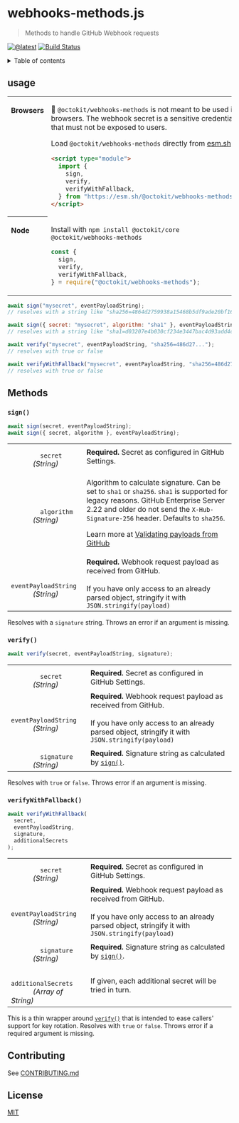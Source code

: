 # webhooks-methods.js

> Methods to handle GitHub Webhook requests

[![@latest](https://img.shields.io/npm/v/@octokit/webhooks-methods.svg)](https://www.npmjs.com/package/@octokit/webhooks-methods)
[![Build Status](https://github.com/octokit/webhooks-methods.js/workflows/Test/badge.svg)](https://github.com/octokit/webhooks-methods.js/actions?query=workflow%3ATest+branch%3Amain)

<details>
<summary>Table of contents</summary>

<!-- toc -->

- [usage](#usage)
- [Methods](#methods)
  - [`sign()`](#sign)
  - [`verify()`](#verify)
  - [`verifyWithFallback()`](#verifyWithFallback)
- [Contributing](#contributing)
- [License](#license)

<!-- tocstop -->

</details>

## usage

<table>
<tbody valign=top align=left>
<tr><th>

Browsers

</th><td width=100%>

🚧 `@octokit/webhooks-methods` is not meant to be used in browsers. The webhook secret is a sensitive credential that must not be exposed to users.

Load `@octokit/webhooks-methods` directly from [esm.sh](https://esm.sh)

```html
<script type="module">
  import {
    sign,
    verify,
    verifyWithFallback,
  } from "https://esm.sh/@octokit/webhooks-methods";
</script>
```

</td></tr>
<tr><th>

Node

</th><td>

Install with `npm install @octokit/core @octokit/webhooks-methods`

```js
const {
  sign,
  verify,
  verifyWithFallback,
} = require("@octokit/webhooks-methods");
```

</td></tr>
</tbody>
</table>

```js
await sign("mysecret", eventPayloadString);
// resolves with a string like "sha256=4864d2759938a15468b5df9ade20bf161da9b4f737ea61794142f3484236bda3"

await sign({ secret: "mysecret", algorithm: "sha1" }, eventPayloadString);
// resolves with a string like "sha1=d03207e4b030cf234e3447bac4d93add4c6643d8"

await verify("mysecret", eventPayloadString, "sha256=486d27...");
// resolves with true or false

await verifyWithFallback("mysecret", eventPayloadString, "sha256=486d27...", ["oldsecret", ...]);
// resolves with true or false
```

## Methods

### `sign()`

```js
await sign(secret, eventPayloadString);
await sign({ secret, algorithm }, eventPayloadString);
```

<table width="100%">
  <tr>
    <td>
      <code>
        secret
      </code>
      <em>(String)</em>
    </td>
    <td>
      <strong>Required.</strong>
      Secret as configured in GitHub Settings.
    </td>
  </tr>
  <tr>
    <td>
      <code>
        algorithm
      </code>
      <em>
        (String)
      </em>
    </td>
    <td>

Algorithm to calculate signature. Can be set to `sha1` or `sha256`. `sha1` is supported for legacy reasons. GitHub Enterprise Server 2.22 and older do not send the `X-Hub-Signature-256` header. Defaults to `sha256`.

Learn more at [Validating payloads from GitHub](https://docs.github.com/en/developers/webhooks-and-events/securing-your-webhooks#validating-payloads-from-github)

</td>
  </tr>
  <tr>
    <td>
      <code>
        eventPayloadString
      </code>
      <em>
        (String)
      </em>
    </td>
    <td>
      <strong>Required.</strong>
      Webhook request payload as received from GitHub.<br>
      <br>
      If you have only access to an already parsed object, stringify it with <code>JSON.stringify(payload)</code>
    </td>
  </tr>
</table>

Resolves with a `signature` string. Throws an error if an argument is missing.

### `verify()`

```js
await verify(secret, eventPayloadString, signature);
```

<table width="100%">
  <tr>
    <td>
      <code>
        secret
      </code>
      <em>(String)</em>
    </td>
    <td>
      <strong>Required.</strong>
      Secret as configured in GitHub Settings.
    </td>
  </tr>
  <tr>
    <td>
      <code>
        eventPayloadString
      </code>
      <em>
        (String)
      </em>
    </td>
    <td>
      <strong>Required.</strong>
      Webhook request payload as received from GitHub.<br>
      <br>
      If you have only access to an already parsed object, stringify it with <code>JSON.stringify(payload)</code>
    </td>
  </tr>
  <tr>
    <td>
      <code>
        signature
      </code>
      <em>
        (String)
      </em>
    </td>
    <td>
      <strong>Required.</strong>
      Signature string as calculated by <code><a href="../sign">sign()</a></code>.
    </td>
  </tr>
</table>

Resolves with `true` or `false`. Throws error if an argument is missing.

### `verifyWithFallback()`

```js
await verifyWithFallback(
  secret,
  eventPayloadString,
  signature,
  additionalSecrets
);
```

<table width="100%">
  <tr>
    <td>
      <code>
        secret
      </code>
      <em>(String)</em>
    </td>
    <td>
      <strong>Required.</strong>
      Secret as configured in GitHub Settings.
    </td>
  </tr>
  <tr>
    <td>
      <code>
        eventPayloadString
      </code>
      <em>
        (String)
      </em>
    </td>
    <td>
      <strong>Required.</strong>
      Webhook request payload as received from GitHub.<br>
      <br>
      If you have only access to an already parsed object, stringify it with <code>JSON.stringify(payload)</code>
    </td>
  </tr>
  <tr>
    <td>
      <code>
        signature
      </code>
      <em>
        (String)
      </em>
    </td>
    <td>
      <strong>Required.</strong>
      Signature string as calculated by <code><a href="../sign">sign()</a></code>.
    </td>
  </tr>
  <tr>
    <td>
      <code>
        additionalSecrets
      </code>
      <em>
        (Array of String)
      </em>
    </td>
    <td>
        If given, each additional secret will be tried in turn.
    </td>
  </tr>
</table>

This is a thin wrapper around [`verify()`](#verify) that is intended to ease callers' support for key rotation.
Resolves with `true` or `false`. Throws error if a required argument is missing.

## Contributing

See [CONTRIBUTING.md](CONTRIBUTING.md)

## License

[MIT](LICENSE)
